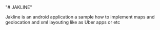 "# JAKLINE" 

Jakline is an android application a sample how to implement maps and geolocation and xml layouting like as Uber apps or etc
